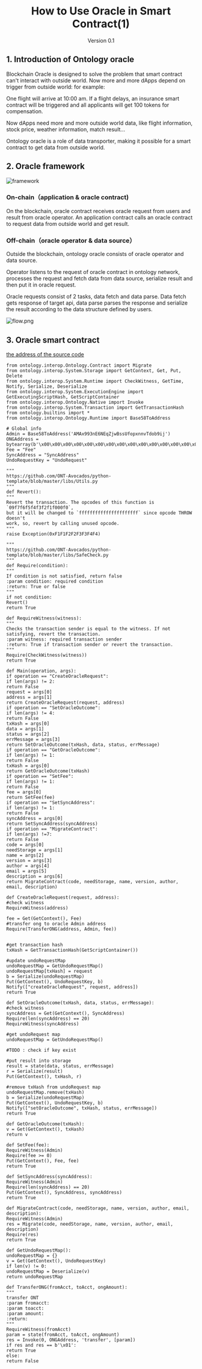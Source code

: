<h1 align="center">How to Use Oracle in Smart Contract(1)</h1>
<p align="center" class="version">Version 0.1</p>

## 1. Introduction of Ontology oracle

Blockchain Oracle is designed to solve the problem that smart contract can't interact with outside world. Now more and more dApps depend on trigger from outside world: for example:

One flight will arrive at 10:00 am. If a flight delays, an insurance smart contract will be triggered and all applicants will get 100 tokens for compensation.

Now dApps need more and more outside world data, like flight information, stock price, weather information, match result...

Ontology oracle is a role of data transporter, making it possible for a smart contract to get data from outside world.

## 2. Oracle framework

![framework](https://upload-images.jianshu.io/upload_images/150344-fe85d3ebf8c4604b.png?imageMogr2/auto-orient/strip%7CimageView2/2/w/1240)

### On-chain（application & oracle contract)

On the blockchain, oracle contract receives oracle request from users and result from oracle operator. An application contract calls an oracle contract to request data from outside world and get result.

### Off-chain（oracle operator & data source）

Outside the blockchain, ontology oracle consists of oracle operator and data source.

Operator listens to the request of oracle contract in ontology network, processes the request and fetch data from data source, serialize result and then put it in oracle request.

Oracle requests consist of 2 tasks, data fetch and data parse. Data fetch gets response of target api, data parse parses the response and serialize the result according to the data structure defined by users.

![flow.png](https://upload-images.jianshu.io/upload_images/150344-4712326e94c4da2c.png?imageMogr2/auto-orient/strip%7CimageView2/2/w/1240)


## 3. Oracle smart contract

[the address of the source code](https://github.com/ontio/ontology-oracle/blob/master/smartcontract/oracle.py)

```
from ontology.interop.Ontology.Contract import Migrate
from ontology.interop.System.Storage import GetContext, Get, Put, Delete
from ontology.interop.System.Runtime import CheckWitness, GetTime, Notify, Serialize, Deserialize
from ontology.interop.System.ExecutionEngine import GetExecutingScriptHash, GetScriptContainer
from ontology.interop.Ontology.Native import Invoke
from ontology.interop.System.Transaction import GetTransactionHash
from ontology.builtins import *
from ontology.interop.Ontology.Runtime import Base58ToAddress

# Global info
Admin = Base58ToAddress('AMAx993nE6NEqZjwBssUfopxnnvTdob9ij')
ONGAddress = bytearray(b'\x00\x00\x00\x00\x00\x00\x00\x00\x00\x00\x00\x00\x00\x00\x00\x00\x00\x00\x00\x02')
Fee = "Fee"
SyncAddress = "SyncAddress"
UndoRequestKey = "UndoRequest"

"""
https://github.com/ONT-Avocados/python-template/blob/master/libs/Utils.py
"""
def Revert():
"""
Revert the transaction. The opcodes of this function is `09f7f6f5f4f3f2f1f000f0`,
but it will be changed to `ffffffffffffffffffffff` since opcode THROW doesn't
work, so, revert by calling unused opcode.
"""
raise Exception(0xF1F1F2F2F3F3F4F4)

"""
https://github.com/ONT-Avocados/python-template/blob/master/libs/SafeCheck.py
"""
def Require(condition):
"""
If condition is not satisfied, return false
:param condition: required condition
:return: True or false
"""
if not condition:
Revert()
return True

def RequireWitness(witness):
"""
Checks the transaction sender is equal to the witness. If not
satisfying, revert the transaction.
:param witness: required transaction sender
:return: True if transaction sender or revert the transaction.
"""
Require(CheckWitness(witness))
return True

def Main(operation, args):
if operation == "CreateOracleRequest":
if len(args) != 2:
return False
request = args[0]
address = args[1]
return CreateOracleRequest(request, address)
if operation == "SetOracleOutcome":
if len(args) != 4:
return False
txHash = args[0]
data = args[1]
status = args[2]
errMessage = args[3]
return SetOracleOutcome(txHash, data, status, errMessage)
if operation == "GetOracleOutcome":
if len(args) != 1:
return False
txHash = args[0]
return GetOracleOutcome(txHash)
if operation == "SetFee":
if len(args) != 1:
return False
fee = args[0]
return SetFee(fee)
if operation == "SetSyncAddress":
if len(args) != 1:
return False
syncAddress = args[0]
return SetSyncAddress(syncAddress)
if operation == "MigrateContract":
if len(args) !=7:
return False
code = args[0]
needStorage = args[1]
name = args[2]
version = args[3]
author = args[4]
email = args[5]
description = args[6]
return MigrateContract(code, needStorage, name, version, author, email, description)

def CreateOracleRequest(request, address):
#check witness
RequireWitness(address)

fee = Get(GetContext(), Fee)
#transfer ong to oracle Admin address
Require(TransferONG(address, Admin, fee))


#get transaction hash
txHash = GetTransactionHash(GetScriptContainer())

#update undoRequestMap
undoRequestMap = GetUndoRequestMap()
undoRequestMap[txHash] = request
b = Serialize(undoRequestMap)
Put(GetContext(), UndoRequestKey, b)
Notify(["createOracleRequest", request, address])
return True

def SetOracleOutcome(txHash, data, status, errMessage):
#check witness
syncAddress = Get(GetContext(), SyncAddress)
Require(len(syncAddress) == 20)
RequireWitness(syncAddress)

#get undoRequest map
undoRequestMap = GetUndoRequestMap()

#TODO : check if key exist

#put result into storage
result = state(data, status, errMessage)
r = Serialize(result)
Put(GetContext(), txHash, r)

#remove txHash from undoRequest map
undoRequestMap.remove(txHash)
b = Serialize(undoRequestMap)
Put(GetContext(), UndoRequestKey, b)
Notify(["setOracleOutcome", txHash, status, errMessage])
return True

def GetOracleOutcome(txHash):
v = Get(GetContext(), txHash)
return v

def SetFee(fee):
RequireWitness(Admin)
Require(fee >= 0)
Put(GetContext(), Fee, fee)
return True

def SetSyncAddress(syncAddress):
RequireWitness(Admin)
Require(len(syncAddress) == 20)
Put(GetContext(), SyncAddress, syncAddress)
return True

def MigrateContract(code, needStorage, name, version, author, email, description):
RequireWitness(Admin)
res = Migrate(code, needStorage, name, version, author, email, description)
Require(res)
return True

def GetUndoRequestMap():
undoRequestMap = {}
v = Get(GetContext(), UndoRequestKey)
if len(v) != 0:
undoRequestMap = Deserialize(v)
return undoRequestMap

def TransferONG(fromAcct, toAcct, ongAmount):
"""
transfer ONT
:param fromacct:
:param toacct:
:param amount:
:return:
"""
RequireWitness(fromAcct)
param = state(fromAcct, toAcct, ongAmount)
res = Invoke(0, ONGAddress, 'transfer', [param])
if res and res == b'\x01':
return True
else:
return False
```
